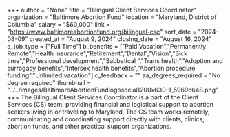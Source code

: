 +++
author = "None"
title = "Bilingual Client Services Coordinator"
organization = "Baltimore Abortion Fund"
location = "Maryland, District of Columbia"
salary = "$60,000"
link = "https://www.baltimoreabortionfund.org/bilingual-csc"
sort_date = "2024-08-09"
created_at = "August 9, 2024"
closing_date = "August 16, 2024"
a_job_type = ["Full Time"]
b_benefits = ["Paid Vacation","Permanently Remote","Health Insurance","Retirement","Dental","Vision","Sick time","Professional development","Sabbatical ","Trans health","Adoption and surrogacy benefits","Intersex health benefits","Abortion procedure funding","Unlimited vacation"]
c_feedback = ""
aa_degrees_required = "No degree required"
thumbnail = "../../images/BaltimoreAbortionFundlogosocial1200x630-1_5969c648.png"
+++
The Bilingual Client Services Coordinator is a part of the Client Services (CS) team, providing financial and logistical support to abortion seekers living in or traveling to Maryland. The CS team works remotely, communicating and coordinating support directly with clients, clinics, abortion funds, and other practical support organizations.
